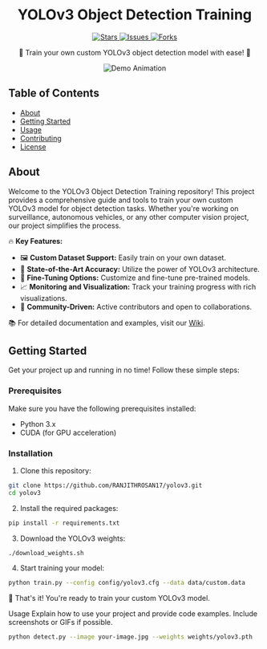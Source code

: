 <!-- Project Title -->
<h1 align="center">YOLOv3 Object Detection Training</h1>

<!-- Shields -->
<p align="center">
  <a href="https://github.com/RANJITHROSAN17/yolov3/stargazers">
    <img src="https://img.shields.io/github/stars/RANJITHROSAN17/yolov3?style=for-the-badge" alt="Stars">
  </a>
  <a href="https://github.com/RANJITHROSAN17/yolov3/issues">
    <img src="https://img.shields.io/github/issues/RANJITHROSAN17/yolov3?style=for-the-badge" alt="Issues">
  </a>
  <a href="https://github.com/RANJITHROSAN17/yolov3/network/members">
    <img src="https://img.shields.io/github/forks/RANJITHROSAN17/yolov3?style=for-the-badge" alt="Forks">
  </a>
</p>

<!-- Project Description -->
<p align="center">
  🚀 Train your own custom YOLOv3 object detection model with ease! 🌟
</p>

<!-- Screenshots or GIFs -->
<p align="center">
  <img src="animation.gif" alt="Demo Animation">
</p>

<!-- Table of Contents -->
## Table of Contents

- [About](#about)
- [Getting Started](#getting-started)
- [Usage](#usage)
- [Contributing](#contributing)
- [License](#license)

<!-- About Section -->
## About

Welcome to the YOLOv3 Object Detection Training repository! This project provides a comprehensive guide and tools to train your own custom YOLOv3 model for object detection tasks. Whether you're working on surveillance, autonomous vehicles, or any other computer vision project, our project simplifies the process.

🔥 **Key Features:**

- 🖼️ **Custom Dataset Support:** Easily train on your own dataset.
- 🚁 **State-of-the-Art Accuracy:** Utilize the power of YOLOv3 architecture.
- 🧪 **Fine-Tuning Options:** Customize and fine-tune pre-trained models.
- 📈 **Monitoring and Visualization:** Track your training progress with rich visualizations.
- 🤝 **Community-Driven:** Active contributors and open to collaborations.

📚 For detailed documentation and examples, visit our [Wiki](wiki-link).

<!-- Getting Started Section -->
## Getting Started

Get your project up and running in no time! Follow these simple steps:

### Prerequisites

Make sure you have the following prerequisites installed:

- Python 3.x
- CUDA (for GPU acceleration)

### Installation

1. Clone this repository:

```bash
git clone https://github.com/RANJITHROSAN17/yolov3.git
cd yolov3
```

2. Install the required packages:
```bash
pip install -r requirements.txt
```

3. Download the YOLOv3 weights:
```bash
./download_weights.sh
```

4. Start training your model:
```bash
python train.py --config config/yolov3.cfg --data data/custom.data
```
🎉 That's it! You're ready to train your custom YOLOv3 model.

<!-- Usage Section -->
Usage
Explain how to use your project and provide code examples. Include screenshots or GIFs if possible.

```bash
python detect.py --image your-image.jpg --weights weights/yolov3.pth
```

